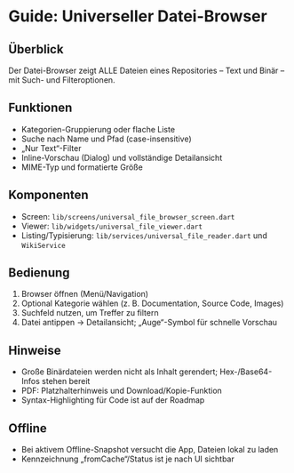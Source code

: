 # Guide: Universeller Datei-Browser

## Überblick
Der Datei-Browser zeigt ALLE Dateien eines Repositories – Text und Binär – mit Such- und Filteroptionen.

## Funktionen
- Kategorien-Gruppierung oder flache Liste
- Suche nach Name und Pfad (case-insensitive)
- „Nur Text“-Filter
- Inline-Vorschau (Dialog) und vollständige Detailansicht
- MIME-Typ und formatierte Größe

## Komponenten
- Screen: `lib/screens/universal_file_browser_screen.dart`
- Viewer: `lib/widgets/universal_file_viewer.dart`
- Listing/Typisierung: `lib/services/universal_file_reader.dart` und `WikiService`

## Bedienung
1. Browser öffnen (Menü/Navigation)
2. Optional Kategorie wählen (z. B. Documentation, Source Code, Images)
3. Suchfeld nutzen, um Treffer zu filtern
4. Datei antippen → Detailansicht; „Auge“-Symbol für schnelle Vorschau

## Hinweise
- Große Binärdateien werden nicht als Inhalt gerendert; Hex-/Base64-Infos stehen bereit
- PDF: Platzhalterhinweis und Download/Kopie-Funktion
- Syntax-Highlighting für Code ist auf der Roadmap

## Offline
- Bei aktivem Offline-Snapshot versucht die App, Dateien lokal zu laden
- Kennzeichnung „fromCache“/Status ist je nach UI sichtbar

